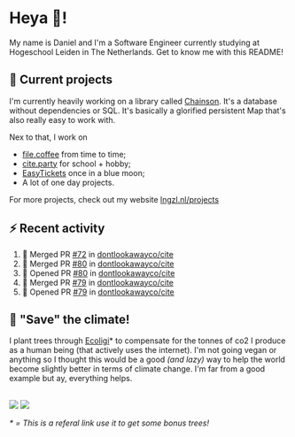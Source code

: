 # Heya 👋!

My name is Daniel and I'm a Software Engineer currently studying at Hogeschool Leiden in The Netherlands. Get to know me with this README!

## 💪 Current projects
I'm currently heavily working on a library called [Chainson](https://github.com/abcdan/chainson). It's a database without dependencies or SQL. It's basically a glorified persistent Map that's also really easy to work with.

Nex to that, I work on
- [file.coffee](https://file.coffee) from time to time;
- [cite.party](https://cite.party) for school + hobby;
- [EasyTickets](https://easytickets.xyz) once in a blue moon;
- A lot of one day projects.

For more projects, check out my website [lngzl.nl/projects](https://lngzl.nl/projects)

## ⚡ Recent activity
<!--START_SECTION:activity-->
1. 🎉 Merged PR [#72](https://github.com/dontlookawayco/cite/pull/72) in [dontlookawayco/cite](https://github.com/dontlookawayco/cite)
2. 🎉 Merged PR [#80](https://github.com/dontlookawayco/cite/pull/80) in [dontlookawayco/cite](https://github.com/dontlookawayco/cite)
3. 💪 Opened PR [#80](https://github.com/dontlookawayco/cite/pull/80) in [dontlookawayco/cite](https://github.com/dontlookawayco/cite)
4. 🎉 Merged PR [#79](https://github.com/dontlookawayco/cite/pull/79) in [dontlookawayco/cite](https://github.com/dontlookawayco/cite)
5. 💪 Opened PR [#79](https://github.com/dontlookawayco/cite/pull/79) in [dontlookawayco/cite](https://github.com/dontlookawayco/cite)
<!--END_SECTION:activity-->

## 🌳 "Save" the climate!
I plant trees through <a href="https://ecologi.com/lngzl?r=6005cc57f70194001deaedfa">Ecoligi</a>* to compensate for the tonnes of co2 I produce as a human being (that actively uses the internet). I'm not going vegan or anything so I thought this would be a good _(and lazy)_ way to help the world become slightly better in terms of climate change. I'm far from a good example but ay, everything helps.

<br><a href="https://ecologi.com/lngzl?r=6005cc57f70194001deaedfa"><img src="https://img.shields.io/ecologi/trees/lngzl"></a> <a href="https://ecologi.com/lngzl?r=6005cc57f70194001deaedfa"><img src="https://img.shields.io/ecologi/carbon/lngzl"></a>



_\* = This is a referal link use it to get some bonus trees!_
